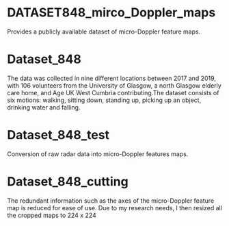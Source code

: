 # DATASET848_mirco_Doppler_maps
 Provides a publicly available dataset of micro-Doppler feature maps.

# Dataset_848
The data was collected in nine different locations between 2017 and 2019, with 106 volunteers from the University of Glasgow, a north Glasgow elderly care home, and Age UK West Cumbria contributing.The dataset consists of
six motions: walking, sitting down, standing up, picking up an object, drinking water
and falling.

# Dataset_848_test
Conversion of raw radar data into micro-Doppler features maps.

# Dataset_848_cutting
The redundant information such as the axes of the micro-Doppler feature map is reduced for ease of use.
Due to my research needs, I then resized all the cropped maps to 224 x 224







